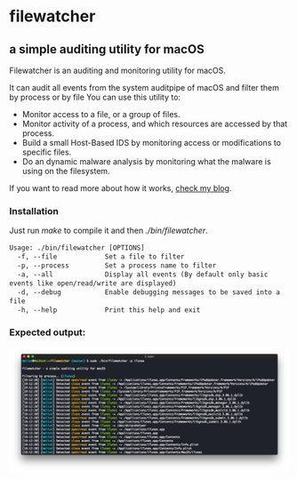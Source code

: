 # filewatcher
## a simple auditing utility for macOS

Filewatcher is an auditing and monitoring utility for macOS.

It can audit all events from the system auditpipe of macOS and filter them by process or by file
You can use this utility to:
 - Monitor access to a file, or a group of files.
 - Monitor activity of a process, and which resources are accessed by that process.
 - Build a small Host-Based IDS by monitoring access or modifications to specific files.
 - Do an dynamic malware analysis by monitoring what the malware is using on the filesystem.


If you want to read more about how it works, [check my blog](https://meliot.me/2017/07/02/mac-os-real-time-auditing/).


### Installation
Just run <i>make</i> to compile it and then <i>./bin/filewatcher</i>.

```
Usage: ./bin/filewatcher [OPTIONS]
  -f, --file            Set a file to filter
  -p, --process         Set a process name to filter
  -a, --all             Display all events (By default only basic events like open/read/write are displayed)
  -d, --debug           Enable debugging messages to be saved into a file
  -h, --help            Print this help and exit
```
### Expected output:
<p align="center">
<img src="screenshot.png" alt="Output" />
</p>
